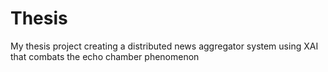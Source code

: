 # Thesis
My thesis project creating a distributed news aggregator system using XAI that combats the echo chamber phenomenon 
